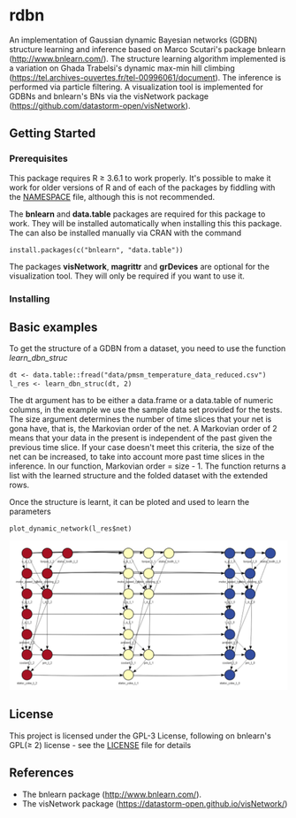 # rdbn

An implementation of Gaussian dynamic Bayesian networks (GDBN) structure learning and inference based on Marco Scutari's package bnlearn (http://www.bnlearn.com/). The structure learning algorithm implemented is a variation on Ghada Trabelsi's dynamic max-min hill climbing (https://tel.archives-ouvertes.fr/tel-00996061/document). The inference is performed via particle filtering. A visualization tool is implemented for GDBNs and bnlearn's BNs via the visNetwork package (https://github.com/datastorm-open/visNetwork).

## Getting Started

### Prerequisites

This package requires R ≥ 3.6.1 to work properly. It's possible to make it work for older versions of R and of each of the packages by fiddling with the [NAMESPACE](NAMESPACE) file, although this is not recommended.

The __bnlearn__ and __data.table__ packages are required for this package to work. They will be installed automatically when installing this this package. The can also be installed manually via CRAN with the command

```
install.packages(c("bnlearn", "data.table"))
```
The packages __visNetwork__, __magrittr__ and __grDevices__ are optional for the visualization tool. They will only be required if you want to use it.

### Installing


## Basic examples

To get the structure of a GDBN from a dataset, you need to use the function _learn_dbn_struc_

```{r quick usage, echo=TRUE, message=FALSE, warning=FALSE}
dt <- data.table::fread("data/pmsm_temperature_data_reduced.csv")
l_res <- learn_dbn_struc(dt, 2)
```
The dt argument has to be either a data.frame or a data.table of numeric columns, in the example we use the sample data set provided for the tests. The size argument determines the number of time slices that your net is gona have, that is, the Markovian order of the net. A Markovian order of 2 means that your data in the present is independent of the past given the previous time slice. If your case doesn't meet this criteria, the size of the net can be increased, to take into account more past time slices in the inference. In our function, Markovian order = size - 1. The function returns a list with the learned structure and the folded dataset with the extended rows.

Once the structure is learnt, it can be ploted and used to learn the parameters
```{r quick usage, echo=TRUE, message=FALSE, warning=FALSE}
plot_dynamic_network(l_res$net)
```
![alt text](media/dbn_plot.png)

## License

This project is licensed under the GPL-3 License, following on bnlearn's GPL(≥ 2) license - see the [LICENSE](LICENSE) file for details

## References

* The bnlearn package (http://www.bnlearn.com/).
* The visNetwork package (https://datastorm-open.github.io/visNetwork/)
